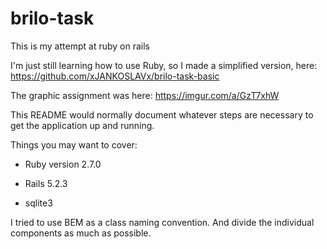 # brilo-task

This is my attempt at ruby on rails

I'm just still learning how to use Ruby, so I made a simplified version, here: https://github.com/xJANKOSLAVx/brilo-task-basic

The graphic assignment was here: 
https://imgur.com/a/GzT7xhW

This README would normally document whatever steps are necessary to get the
application up and running.

Things you may want to cover:

* Ruby version 2.7.0

* Rails 5.2.3

* sqlite3

I tried to use BEM as a class naming convention. And divide the individual components as much as possible.
